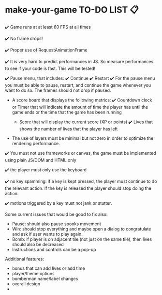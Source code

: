 # make-your-game TO-DO LIST 📋

✔️ Game runs at at least 60 FPS at all times

✔️ No frame drops!

✔️ Proper use of RequestAnimationFrame

✔️ It is very hard to predict performances in JS. So measure performances to see if your code is fast. This will be tested!

✔️ Pause menu, that includes:
    ✔️ Continue
    ✔️ Restart
    ✔️ For the pause menu you must be able to pause, restart, and continue the game whenever you want to do so. The frames should not drop if paused.

- A score board that displays the following metrics:
    ✔️ Countdown clock or Timer that will indicate the amount of time the player has until the game ends or the time that the game has been running
    - Score that will display the current score (XP or points)
    ✔️ Lives that shows the number of lives that the player has left

- The use of layers must be minimal but not zero in order to optimize the rendering performance.

✔️ You must not use frameworks or canvas, the game must be implemented using plain JS/DOM and HTML only

✔️ the player must only use the keyboard

✔️ no key spamming: if a key is kept pressed, the player must continue to do the relevant action. If the key is released the player should stop doing the action.

✔️ motions triggered by a key must not jank or stutter.


Some current issues that would be good to fix also:
- Pause: should also pause spooks movement
- Win: should stop everything and maybe open a dialog to congratulate and ask if user wants to play again.
- Bomb: if player is on adjacent tile (not just on the same tile), then lives should also be decreased
- Instructions and controls can be a pop-up

Additional features:
- bonus that can add lives or add time
- player/theme options
- bomberman name/label changes
- overall design
- 